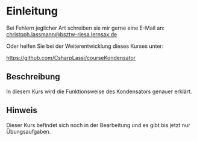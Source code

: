 # Einleitung

Bei Fehlern jeglicher Art schreiben sie mir gerne eine E-Mail an: christoph.lassmann@bsztw-riesa.lernsax.de 

Oder helfen Sie bei der Weiterentwicklung dieses Kurses unter:

https://github.com/CsharpLassi/courseKondensator

## Beschreibung

In diesem Kurs wird die Funktionsweise des Kondensators genauer erklärt.

## Hinweis

Dieser Kurs befindet sich noch in der Bearbeitung und es gibt bis jetzt nur Übungsaufgaben.